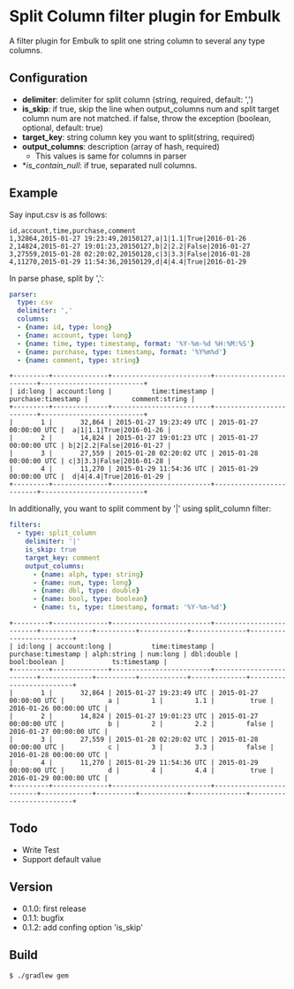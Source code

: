 # Split Column filter plugin for Embulk

A filter plugin for Embulk to split one string column to several any type columns.

## Configuration

- **delimiter**: delimiter for split column (string, required, default: ',')
- **is_skip**: if true, skip the line when output_columns num and split target column num are not matched. if false, throw the exception (boolean, optional, default: true)
- **target_key**: string column key you want to split(string, required)
- **output_columns**: description (array of hash, required)
  - This values is same for columns in parser
- **is_contain_null*: if true, separated null columns.

## Example

Say input.csv is as follows:

```
id,account,time,purchase,comment
1,32864,2015-01-27 19:23:49,20150127,a|1|1.1|True|2016-01-26
2,14824,2015-01-27 19:01:23,20150127,b|2|2.2|False|2016-01-27
3,27559,2015-01-28 02:20:02,20150128,c|3|3.3|False|2016-01-28
4,11270,2015-01-29 11:54:36,20150129,d|4|4.4|True|2016-01-29
```

In parse phase, split by ',':

```yaml
parser:
  type: csv
  delimiter: ','
  columns:
  - {name: id, type: long}
  - {name: account, type: long}
  - {name: time, type: timestamp, format: '%Y-%m-%d %H:%M:%S'}
  - {name: purchase, type: timestamp, format: '%Y%m%d'}
  - {name: comment, type: string}
```
```
+---------+--------------+-------------------------+-------------------------+--------------------------+
| id:long | account:long |          time:timestamp |      purchase:timestamp |           comment:string |
+---------+--------------+-------------------------+-------------------------+--------------------------+
|       1 |       32,864 | 2015-01-27 19:23:49 UTC | 2015-01-27 00:00:00 UTC |  a|1|1.1|True|2016-01-26 |
|       2 |       14,824 | 2015-01-27 19:01:23 UTC | 2015-01-27 00:00:00 UTC | b|2|2.2|False|2016-01-27 |
|       3 |       27,559 | 2015-01-28 02:20:02 UTC | 2015-01-28 00:00:00 UTC | c|3|3.3|False|2016-01-28 |
|       4 |       11,270 | 2015-01-29 11:54:36 UTC | 2015-01-29 00:00:00 UTC |  d|4|4.4|True|2016-01-29 |
+---------+--------------+-------------------------+-------------------------+--------------------------+
```

In additionally, you want to split comment by '|' using split_column filter:

```yaml
filters:
  - type: split_column
    delimiter: '|'
    is_skip: true
    target_key: comment
    output_columns:
      - {name: alph, type: string}
      - {name: num, type: long}
      - {name: dbl, type: double}
      - {name: bool, type: boolean}
      - {name: ts, type: timestamp, format: '%Y-%m-%d'}
```
```
+---------+--------------+-------------------------+-------------------------+-------------+----------+------------+--------------+-------------------------+
| id:long | account:long |          time:timestamp |      purchase:timestamp | alph:string | num:long | dbl:double | bool:boolean |            ts:timestamp |
+---------+--------------+-------------------------+-------------------------+-------------+----------+------------+--------------+-------------------------+
|       1 |       32,864 | 2015-01-27 19:23:49 UTC | 2015-01-27 00:00:00 UTC |           a |        1 |        1.1 |         true | 2016-01-26 00:00:00 UTC |
|       2 |       14,824 | 2015-01-27 19:01:23 UTC | 2015-01-27 00:00:00 UTC |           b |        2 |        2.2 |        false | 2016-01-27 00:00:00 UTC |
|       3 |       27,559 | 2015-01-28 02:20:02 UTC | 2015-01-28 00:00:00 UTC |           c |        3 |        3.3 |        false | 2016-01-28 00:00:00 UTC |
|       4 |       11,270 | 2015-01-29 11:54:36 UTC | 2015-01-29 00:00:00 UTC |           d |        4 |        4.4 |         true | 2016-01-29 00:00:00 UTC |
+---------+--------------+-------------------------+-------------------------+-------------+----------+------------+--------------+-------------------------+
```

## Todo

- Write Test
- Support default value

## Version

- 0.1.0: first release
- 0.1.1: bugfix
- 0.1.2: add confing option 'is_skip'

## Build

```
$ ./gradlew gem
```
